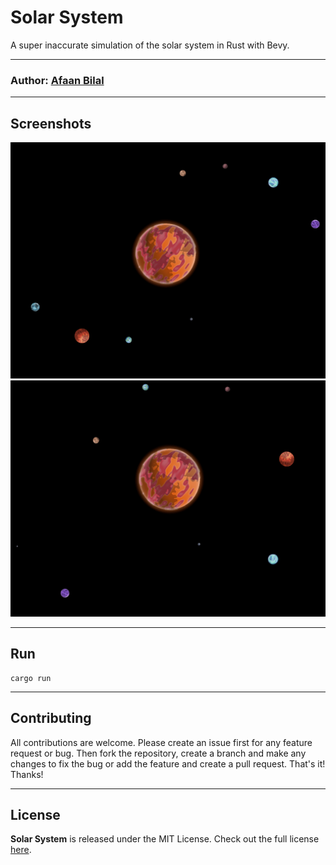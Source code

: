 Solar System
============

A super inaccurate simulation of the solar system in Rust with Bevy.

---

### **Author**: [Afaan Bilal](https://afaan.dev)

---

## Screenshots

![solar system 1](screenshots/1.png)
![solar system 2](screenshots/2.png)

---

## Run

````
cargo run
````

---

## Contributing
All contributions are welcome. Please create an issue first for any feature request
or bug. Then fork the repository, create a branch and make any changes to fix the bug
or add the feature and create a pull request. That's it!
Thanks!

---

## License
**Solar System** is released under the MIT License.
Check out the full license [here](LICENSE).
